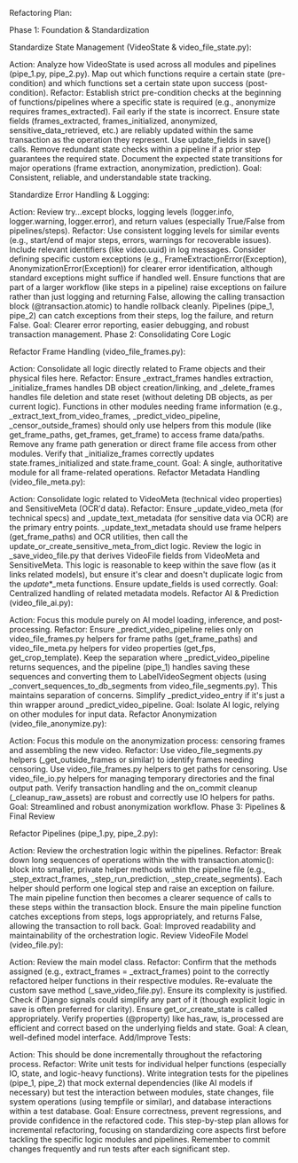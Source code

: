 Refactoring Plan:

Phase 1: Foundation & Standardization


Standardize State Management (VideoState & video_file_state.py):

Action: Analyze how VideoState is used across all modules and pipelines (pipe_1.py, pipe_2.py). Map out which functions require a certain state (pre-condition) and which functions set a certain state upon success (post-condition).
Refactor:
Establish strict pre-condition checks at the beginning of functions/pipelines where a specific state is required (e.g., anonymize requires frames_extracted). Fail early if the state is incorrect.
Ensure state fields (frames_extracted, frames_initialized, anonymized, sensitive_data_retrieved, etc.) are reliably updated within the same transaction as the operation they represent. Use update_fields in save() calls.
Remove redundant state checks within a pipeline if a prior step guarantees the required state.
Document the expected state transitions for major operations (frame extraction, anonymization, prediction).
Goal: Consistent, reliable, and understandable state tracking.

Standardize Error Handling & Logging:

Action: Review try...except blocks, logging levels (logger.info, logger.warning, logger.error), and return values (especially True/False from pipelines/steps).
Refactor:
Use consistent logging levels for similar events (e.g., start/end of major steps, errors, warnings for recoverable issues). Include relevant identifiers (like video.uuid) in log messages.
Consider defining specific custom exceptions (e.g., FrameExtractionError(Exception), AnonymizationError(Exception)) for clearer error identification, although standard exceptions might suffice if handled well.
Ensure functions that are part of a larger workflow (like steps in a pipeline) raise exceptions on failure rather than just logging and returning False, allowing the calling transaction block (@transaction.atomic) to handle rollback cleanly. Pipelines (pipe_1, pipe_2) can catch exceptions from their steps, log the failure, and return False.
Goal: Clearer error reporting, easier debugging, and robust transaction management.
Phase 2: Consolidating Core Logic

Refactor Frame Handling (video_file_frames.py):

Action: Consolidate all logic directly related to Frame objects and their physical files here.
Refactor:
Ensure _extract_frames handles extraction, _initialize_frames handles DB object creation/linking, and _delete_frames handles file deletion and state reset (without deleting DB objects, as per current logic).
Functions in other modules needing frame information (e.g., _extract_text_from_video_frames, _predict_video_pipeline, _censor_outside_frames) should only use helpers from this module (like get_frame_paths, get_frames, get_frame) to access frame data/paths. Remove any frame path generation or direct frame file access from other modules.
Verify that _initialize_frames correctly updates state.frames_initialized and state.frame_count.
Goal: A single, authoritative module for all frame-related operations.
Refactor Metadata Handling (video_file_meta.py):

Action: Consolidate logic related to VideoMeta (technical video properties) and SensitiveMeta (OCR'd data).
Refactor:
Ensure _update_video_meta (for technical specs) and _update_text_metadata (for sensitive data via OCR) are the primary entry points.
_update_text_metadata should use frame helpers (get_frame_paths) and OCR utilities, then call the update_or_create_sensitive_meta_from_dict logic.
Review the logic in _save_video_file.py that derives VideoFile fields from VideoMeta and SensitiveMeta. This logic is reasonable to keep within the save flow (as it links related models), but ensure it's clear and doesn't duplicate logic from the _update_*_meta functions. Ensure update_fields is used correctly.
Goal: Centralized handling of related metadata models.
Refactor AI & Prediction (video_file_ai.py):

Action: Focus this module purely on AI model loading, inference, and post-processing.
Refactor:
Ensure _predict_video_pipeline relies only on video_file_frames.py helpers for frame paths (get_frame_paths) and video_file_meta.py helpers for video properties (get_fps, get_crop_template).
Keep the separation where _predict_video_pipeline returns sequences, and the pipeline (pipe_1) handles saving these sequences and converting them to LabelVideoSegment objects (using _convert_sequences_to_db_segments from video_file_segments.py). This maintains separation of concerns.
Simplify _predict_video_entry if it's just a thin wrapper around _predict_video_pipeline.
Goal: Isolate AI logic, relying on other modules for input data.
Refactor Anonymization (video_file_anonymize.py):

Action: Focus this module on the anonymization process: censoring frames and assembling the new video.
Refactor:
Use video_file_segments.py helpers (_get_outside_frames or similar) to identify frames needing censoring.
Use video_file_frames.py helpers to get paths for censoring.
Use video_file_io.py helpers for managing temporary directories and the final output path.
Verify transaction handling and the on_commit cleanup (_cleanup_raw_assets) are robust and correctly use IO helpers for paths.
Goal: Streamlined and robust anonymization workflow.
Phase 3: Pipelines & Final Review

Refactor Pipelines (pipe_1.py, pipe_2.py):

Action: Review the orchestration logic within the pipelines.
Refactor:
Break down long sequences of operations within the with transaction.atomic(): block into smaller, private helper methods within the pipeline file (e.g., _step_extract_frames, _step_run_prediction, _step_create_segments). Each helper should perform one logical step and raise an exception on failure.
The main pipeline function then becomes a clearer sequence of calls to these steps within the transaction block.
Ensure the main pipeline function catches exceptions from steps, logs appropriately, and returns False, allowing the transaction to roll back.
Goal: Improved readability and maintainability of the orchestration logic.
Review VideoFile Model (video_file.py):

Action: Review the main model class.
Refactor:
Confirm that the methods assigned (e.g., extract_frames = _extract_frames) point to the correctly refactored helper functions in their respective modules.
Re-evaluate the custom save method (_save_video_file.py). Ensure its complexity is justified. Check if Django signals could simplify any part of it (though explicit logic in save is often preferred for clarity). Ensure get_or_create_state is called appropriately.
Verify properties (@property) like has_raw, is_processed are efficient and correct based on the underlying fields and state.
Goal: A clean, well-defined model interface.
Add/Improve Tests:

Action: This should be done incrementally throughout the refactoring process.
Refactor: Write unit tests for individual helper functions (especially IO, state, and logic-heavy functions). Write integration tests for the pipelines (pipe_1, pipe_2) that mock external dependencies (like AI models if necessary) but test the interaction between modules, state changes, file system operations (using tempfile or similar), and database interactions within a test database.
Goal: Ensure correctness, prevent regressions, and provide confidence in the refactored code.
This step-by-step plan allows for incremental refactoring, focusing on standardizing core aspects first before tackling the specific logic modules and pipelines. Remember to commit changes frequently and run tests after each significant step.